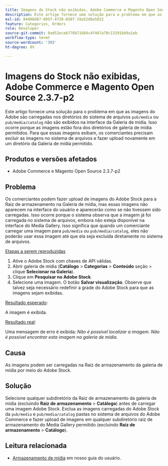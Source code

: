 ```yaml
---
title: Imagens do Stock não exibidas, Adobe Commerce e Magento Open Source 2.3.7-p2
description: Este artigo fornece uma solução para o problema em que as imagens do Adobe stock carregadas nos diretórios do sistema de arquivos "pub/media" ou "pub/media/catalog" não são exibidas na interface do usuário da Galeria de mídia. Isso ocorre porque as imagens estão fora dos diretórios de galeria de mídia permitidos. Para que essas imagens exibam, os comerciantes precisam excluir as imagens no sistema de arquivos e fazer upload novamente em um diretório da Galeria de mídia permitido.
exl-id: 84488d87-095f-4739-858f-19a52d6e5822
feature: Categories, Orders
role: Developer
source-git-commit: 0ad52eceb776b71604c4f467a70c13191bb9a1eb
workflow-type: tm+mt
source-wordcount: '393'
ht-degree: 0%

---
```


# Imagens do Stock não exibidas, Adobe Commerce e Magento Open Source 2.3.7-p2

Este artigo fornece uma solução para o problema em que as imagens do Adobe são carregadas nos diretórios do sistema de arquivos `pub/media` ou `pub/media/catalog` não são exibidos na interface da Galeria de mídia. Isso ocorre porque as imagens estão fora dos diretórios de galeria de mídia permitidos. Para que essas imagens exibam, os comerciantes precisam excluir as imagens no sistema de arquivos e fazer upload novamente em um diretório da Galeria de mídia permitido.

## Produtos e versões afetados

* Adobe Commerce e Magento Open Source 2.3.7-p2


## Problema

Os comerciantes podem fazer upload de imagens do Adobe Stock para a Raiz de armazenamento na Galeria de mídia, mas essas imagens não aparecem na interface do usuário e aparecerão como se não tivessem sido carregadas. Isso ocorre porque o sistema observa que a imagem já foi carregada no sistema de arquivos, embora não esteja disponível na interface do Media Gallery. Isso significa que quando um comerciante carregar uma imagem para `pub/media` ou `pub/media/catalog`, eles não poderão usar essa imagem até que ela seja excluída diretamente no sistema de arquivos.

<u>Etapas a serem reproduzidas</u>

1. Ative o Adobe Stock com chaves de API válidas.
1. Abrir galeria de mídia (**Catálogo** > **Categorias** > **Conteúdo** seção > clique **Selecionar na Galeria**).
1. Clique em **Pesquisar no Adobe Stock**.
1. Selecione uma imagem. O botão **Salvar visualização**. Observe que talvez seja necessário redefinir a grade do Adobe Stock para que as imagens sejam exibidas.

<u>Resultado esperado</u>:

A imagem é exibida.

<u>Resultado real</u>:

Uma mensagem de erro é exibida: *Não é possível localizar a imagem. Não é possível encontrar esta imagem na galeria de mídia.*

## Causa

As imagens podem ser carregadas na Raiz de armazenamento da galeria de mídia por meio do Adobe Stock.

## Solução

Selecione qualquer subdiretório da Raiz de armazenamento da galeria de mídia (excluindo **Raiz de armazenamento** > **Catálogo**) antes de carregar uma imagem Adobe Stock.
Exclua as imagens carregadas do Adobe Stock da `pub/media` e `pub/media/catalog` pastas no sistema de arquivos do Adobe Commerce e fazer upload de imagens em qualquer subdiretório raiz de armazenamento do Media Gallery permitido (excluindo **Raiz de armazenamento** > **Catálogo**).

## Leitura relacionada

* [Armazenamento de mídia](https://docs.magento.com/user-guide/v2.3/cms/media-storage.html) em nosso guia do usuário.
